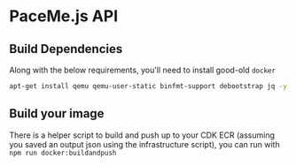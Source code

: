 # PaceMe.js API

## Build Dependencies

Along with the below requirements, you'll need to install good-old `docker`

```bash
apt-get install qemu qemu-user-static binfmt-support debootstrap jq -y
```

## Build your image

There is a helper script to build and push up to your CDK ECR (assuming you saved an output json using the infrastructure script), you can run with `npm run docker:buildandpush`